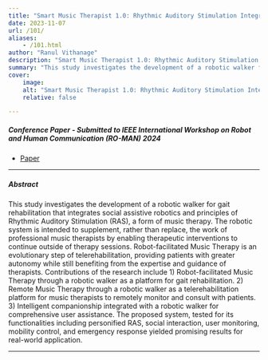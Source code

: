 ```yaml
---
title: "Smart Music Therapist 1.0: Rhythmic Auditory Stimulation Integrated Robotic Walker as a Therapeutic Companion for Gait Rehabilitation" 
date: 2023-11-07
url: /101/
aliases: 
    - /101.html
author: "Ranul Vithanage"
description: "Smart Music Therapist 1.0: Rhythmic Auditory Stimulation Integrated Robotic Walker as a Therapeutic Companion for Gait Rehabilitation" 
summary: "This study investigates the development of a robotic walker for gait rehabilitation that integrates social assistive robotics and principles of Rhythmic Auditory Stimulation (RAS), a form of music therapy. The robotic system is intended to supplement, rather than replace, the work of professional music therapists by enabling therapeutic interventions to continue outside of therapy sessions. Robot-facilitated Music Therapy is an evolutionary step of telerehabilitation, providing patients with greater autonomy while still benefiting from the expertise and guidance of therapists. Contributions of the research include 1) Robot-facilitated Music Therapy through a robotic walker as a platform for gait rehabilitation. 2) Remote Music Therapy through a robotic walker as a telerehabilitation platform for music therapists to remotely monitor and consult with patients. 3) Intelligent companionship integrated with a robotic walker for comprehensive user assistance. The proposed system, tested for its functionalities including personified RAS, social interaction, user monitoring, mobility control, and emergency response yielded promising results for real-world application." 
cover:
    image: 
    alt: "Smart Music Therapist 1.0: Rhythmic Auditory Stimulation Integrated Robotic Walker as a Therapeutic Companion for Gait Rehabilitation"
    relative: false

---
```


##### Conference Paper - Submitted to IEEE International Workshop on Robot and Human Communication (RO-MAN) 2024

+ [Paper](/101.pdf)

---

##### Abstract

This study investigates the development of a robotic walker for gait rehabilitation that integrates social assistive robotics and principles of Rhythmic Auditory Stimulation (RAS), a form of music therapy. The robotic system is intended to supplement, rather than replace, the work of professional music therapists by enabling therapeutic interventions to continue outside of therapy sessions. Robot-facilitated Music Therapy is an evolutionary step of telerehabilitation, providing patients with greater autonomy while still benefiting from the expertise and guidance of therapists. Contributions of the research include 1) Robot-facilitated Music Therapy through a robotic walker as a platform for gait rehabilitation. 2) Remote Music Therapy through a robotic walker as a telerehabilitation platform for music therapists to remotely monitor and consult with patients. 3) Intelligent companionship integrated with a robotic walker for comprehensive user assistance. The proposed system, tested for its functionalities including personified RAS, social interaction, user monitoring, mobility control, and emergency response yielded promising results for real-world application.

---